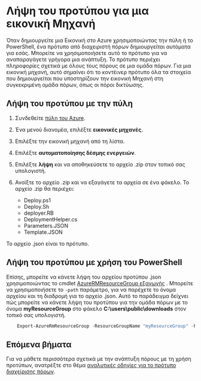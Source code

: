 <properties
    pageTitle="Δημιουργήστε μια Εικονική εικόνα από μια Εικονική Azure | Microsoft Azure"
    description="Μάθετε πώς μπορείτε να δημιουργήσετε μια γενικευμένη Εικονική εικόνα από μια υπάρχουσα Εικονική Azure δημιουργήσατε στο μοντέλο ανάπτυξης για τη διαχείριση πόρων"
    services="virtual-machines-windows"
    documentationCenter=""
    authors="cynthn"
    manager="timlt"
    editor=""
    tags="azure-resource-manager"/>

<tags
    ms.service="virtual-machines-windows"
    ms.workload="infrastructure-services"
    ms.tgt_pltfrm="vm-windows"
    ms.devlang="na"
    ms.topic="article"
    ms.date="10/10/2016"
    ms.author="cynthn"/>


# <a name="download-the-template-for-a-vm"></a>Λήψη του προτύπου για μια εικονική Μηχανή

Όταν δημιουργείτε μια Εικονική στο Azure χρησιμοποιώντας την πύλη ή το PowerShell, ένα πρότυπο από διαχειριστή πόρων δημιουργείται αυτόματα για εσάς. Μπορείτε να χρησιμοποιήσετε αυτό το πρότυπο για να αναπαραγάγετε γρήγορα μια ανάπτυξη. Το πρότυπο περιέχει πληροφορίες σχετικά με όλους τους πόρους σε μια ομάδα πόρων. Για μια εικονική μηχανή, αυτό σημαίνει ότι το κοντέινερ πρότυπο όλα τα στοιχεία που δημιουργείται που υποστηρίζουν την εικονική Μηχανή στη συγκεκριμένη ομάδα πόρων, όπως οι πόροι δικτύωσης.

## <a name="download-the-template-using-the-portal"></a>Λήψη του προτύπου με την πύλη

1. Συνδεθείτε [πύλη του Azure](https://portal.azure.com/).
2. Ένα μενού διανομέα, επιλέξτε **εικονικές μηχανές**.
3. Επιλέξτε την εικονική μηχανή από τη λίστα.
5. Επιλέξτε **αυτοματοποίησης δέσμης ενεργειών**.
6. Επιλέξτε **λήψη** και να αποθηκεύσετε το αρχείο .zip στον τοπικό σας υπολογιστή.
7. Ανοίξτε το αρχείο .zip και να εξαγάγετε τα αρχεία σε ένα φάκελο. Το αρχείο .zip θα περιέχει:
    
    - Deploy.ps1
    - Deploy.Sh 
    - deployer.RB
    - DeploymentHelper.cs
    - Parameters.JSON
    - Template.JSON

Το αρχείο .json είναι το πρότυπο.
    
## <a name="download-the-template-using-powershell"></a>Λήψη του προτύπου με χρήση του PowerShell

Επίσης, μπορείτε να κάνετε λήψη του αρχείου προτύπου .json χρησιμοποιώντας το cmdlet [AzureRMResourceGroup εξαγωγής](https://msdn.microsoft.com/library/mt715427.aspx) . Μπορείτε να χρησιμοποιήσετε το `-path` παράμετρο, για να παρέχετε το όνομα αρχείου και τη διαδρομή για το αρχείο .json. Αυτό το παράδειγμα δείχνει πώς μπορείτε να κάνετε λήψη του προτύπου για την ομάδα πόρων με το όνομα **myResourceGroup** στο φάκελο **C:\users\public\downloads** στον τοπικό σας υπολογιστή.

```powershell
    Export-AzureRmResourceGroup -ResourceGroupName "myResourceGroup" -Path "C:\users\public\downloads"
```

## <a name="next-steps"></a>Επόμενα βήματα

Για να μάθετε περισσότερα σχετικά με την ανάπτυξη πόρους με τη χρήση προτύπων, ανατρέξτε στο θέμα [αναλυτικές οδηγίες για το πρότυπο διαχείρισης πόρων](../resource-manager-template-walkthrough.md).